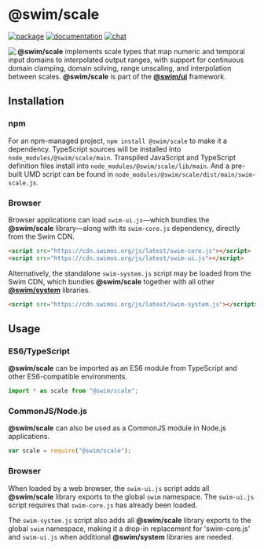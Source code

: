 # @swim/scale

[![package](https://img.shields.io/npm/v/@swim/scale.svg)](https://www.npmjs.com/package/@swim/scale)
[![documentation](https://img.shields.io/badge/doc-TypeDoc-blue.svg)](https://docs.swimos.org/js/latest/modules/_swim_scale.html)
[![chat](https://img.shields.io/badge/chat-Gitter-green.svg)](https://gitter.im/swimos/community)

<a href="https://www.swimos.org"><img src="https://docs.swimos.org/readme/marlin-blue.svg" align="left"></a>

**@swim/scale** implements scale types that map numeric and temporal input
domains to interpolated output ranges, with support for continuous domain
clamping, domain solving, range unscaling, and interpolation between scales.
**@swim/scale** is part of the [**@swim/ui**](https://github.com/swimos/swim/tree/master/swim-system-js/swim-ui-js/@swim/ui)
framework.

## Installation

### npm

For an npm-managed project, `npm install @swim/scale` to make it a dependency.
TypeScript sources will be installed into `node_modules/@swim/scale/main`.
Transpiled JavaScript and TypeScript definition files install into
`node_modules/@swim/scale/lib/main`.  And a pre-built UMD script can
be found in `node_modules/@swim/scale/dist/main/swim-scale.js`.

### Browser

Browser applications can load `swim-ui.js`—which bundles the **@swim/scale**
library—along with its `swim-core.js` dependency, directly from the Swim CDN.

```html
<script src="https://cdn.swimos.org/js/latest/swim-core.js"></script>
<script src="https://cdn.swimos.org/js/latest/swim-ui.js"></script>
```

Alternatively, the standalone `swim-system.js` script may be loaded
from the Swim CDN, which bundles **@swim/scale** together with all other
[**@swim/system**](https://github.com/swimos/swim/tree/master/swim-system-js/@swim/system)
libraries.

```html
<script src="https://cdn.swimos.org/js/latest/swim-system.js"></script>
```

## Usage

### ES6/TypeScript

**@swim/scale** can be imported as an ES6 module from TypeScript and other
ES6-compatible environments.

```typescript
import * as scale from "@swim/scale";
```

### CommonJS/Node.js

**@swim/scale** can also be used as a CommonJS module in Node.js applications.

```javascript
var scale = require("@swim/scale");
```

### Browser

When loaded by a web browser, the `swim-ui.js` script adds all
**@swim/scale** library exports to the global `swim` namespace.  The
`swim-ui.js` script requires that `swim-core.js` has already been loaded.

The `swim-system.js` script also adds all **@swim/scale** library exports
to the global `swim` namespace, making it a drop-in replacement for
'swim-core.js' and `swim-ui.js` when additional **@swim/system**
libraries are needed.
